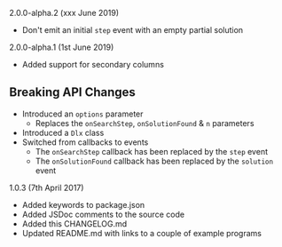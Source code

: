 2.0.0-alpha.2 (xxx June 2019)

* Don't emit an initial `step` event with an empty partial solution

2.0.0-alpha.1 (1st June 2019)

* Added support for secondary columns

## Breaking API Changes

* Introduced an `options` parameter
  * Replaces the `onSearchStep`, `onSolutionFound` & `n` parameters
* Introduced a `Dlx` class
* Switched from callbacks to events
  * The `onSearchStep` callback has been replaced by the `step` event
  * The `onSolutionFound` callback has been replaced by the `solution` event

1.0.3 (7th April 2017)

* Added keywords to package.json
* Added JSDoc comments to the source code
* Added this CHANGELOG.md
* Updated README.md with links to a couple of example programs
